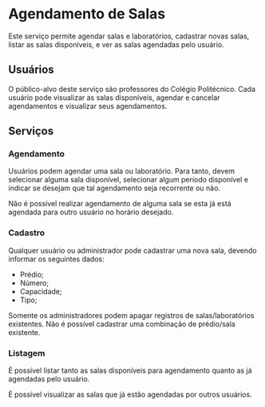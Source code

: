 # Agendamento de Salas

Este serviço permite agendar salas e laboratórios, cadastrar novas salas, listar as salas disponíveis, e ver as salas agendadas pelo usuário.

## Usuários

O público-alvo deste serviço são professores do Colégio Politécnico. Cada usuário pode visualizar as salas disponíveis, agendar e cancelar agendamentos e visualizar seus agendamentos.

## Serviços

### Agendamento

Usuários podem agendar uma sala ou laboratório. Para tanto, devem selecionar alguma sala disponível, selecionar algum período disponível e indicar se desejam que tal agendamento seja recorrente ou não.

Não é possível realizar agendamento de alguma sala se esta já está agendada para outro usuário no horário desejado.

### Cadastro

Qualquer usuário ou administrador pode cadastrar uma nova sala, devendo informar os seguintes dados:

- Prédio;
- Número;
- Capacidade;
- Tipo;

Somente os administradores podem apagar registros de salas/laboratórios existentes. Não é possível cadastrar uma combinação de prédio/sala existente.

### Listagem

É possível listar tanto as salas disponíveis para agendamento quanto as já agendadas pelo usuário.

É possível visualizar as salas que já estão agendadas por outros usuários.